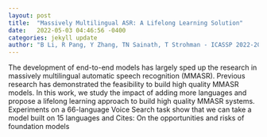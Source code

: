 ```yaml
---
layout: post
title:  "Massively Multilingual ASR: A Lifelong Learning Solution"
date:   2022-05-03 04:46:56 -0400
categories: jekyll update
author: "B Li, R Pang, Y Zhang, TN Sainath, T Strohman - ICASSP 2022-2022 IEEE , 2022"
---
```

The development of end-to-end models has largely sped up the research in massively multilingual automatic speech recognition (MMASR). Previous research has demonstrated the feasibility to build high quality MMASR models. In this work, we study the impact of adding more languages and propose a lifelong learning approach to build high quality MMASR systems. Experiments on a 66-language Voice Search task show that we can take a model built on 15 languages and Cites: On the opportunities and risks of foundation models